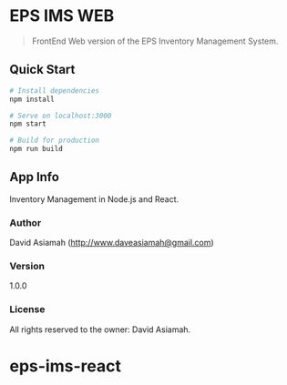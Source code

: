 # EPS IMS WEB

> FrontEnd Web version of the EPS Inventory Management System.

## Quick Start

```bash
# Install dependencies
npm install

# Serve on localhost:3000
npm start

# Build for production
npm run build
```

## App Info

Inventory Management in Node.js and React.

### Author

David Asiamah
(http://www.daveasiamah@gmail.com)

### Version

1.0.0

### License

All rights reserved to the owner: David Asiamah.

# eps-ims-react
